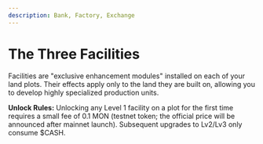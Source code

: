 ```yaml
---
description: Bank, Factory, Exchange
---
```


# The Three Facilities

Facilities are "exclusive enhancement modules" installed on each of your land plots. Their effects apply only to the land they are built on, allowing you to develop highly specialized production units.

**Unlock Rules:** Unlocking any Level 1 facility on a plot for the first time requires a small fee of 0.1 MON (testnet token; the official price will be announced after mainnet launch). Subsequent upgrades to Lv2/Lv3 only consume $CASH.
